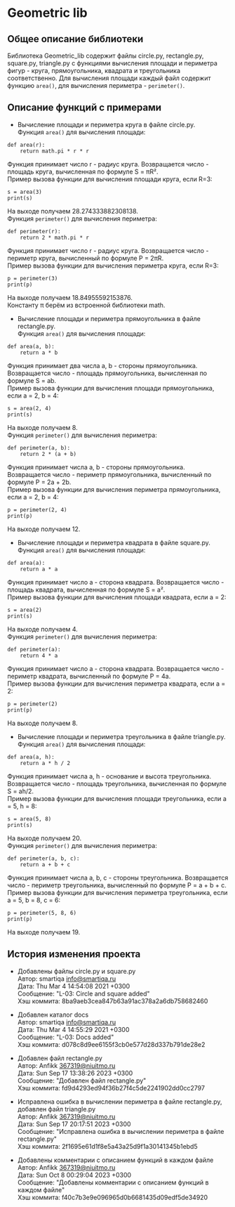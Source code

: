 # Geometric lib
## Общее описание библиотеки
Библиотека Geometric_lib содержит файлы circle.py, rectangle.py, square.py, triangle.py с функциями вычисления площади и периметра фигур - круга, прямоугольника, квадрата и треугольника соответственно. Для вычисления площади каждый файл содержит функцию `area()`, для вычисления периметра - `perimeter()`.

## Описание функций с примерами
- Вычисление площади и периметра круга в файле circle.py.<br>
Функция `area()` для вычисления площади:<br>
```
def area(r):
    return math.pi * r * r
```
Функция принимает число r - радиус круга. Возвращается число - площадь круга, вычисленная по формуле S = πR².<br>
Пример вызова функции для вычисления площади круга, если R=3:<br>
```
s = area(3)
print(s)
```
На выходе получаем 28.274333882308138.<br>
Функция `perimeter()` для вычисления периметра:<br>
```
def perimeter(r):
    return 2 * math.pi * r
```
Функция принимает число r - радиус круга. Возвращается число - периметр круга, вычисленный по формуле P = 2πR.<br>
Пример вызова функции для вычисления периметра круга, если R=3:<br>
```
p = perimeter(3)
print(p)
```
На выходе получаем 18.84955592153876.<br>
Константу π берём из встроенной библиотеки math.<br>
- Вычисление площади и периметра прямоугольника в файле rectangle.py.<br>
Функция `area()` для вычисления площади:<br>
```
def area(a, b):
    return a * b 
```
Функция принимает два числа a, b - стороны прямоугольника. Возвращается число - площадь прямоугольника, вычисленная по формуле S = ab.<br>
Пример вызова функции для вычисления площади прямоугольника, если a = 2, b = 4:<br>
```
s = area(2, 4)
print(s)
```
На выходе получаем 8.<br>
Функция `perimeter()` для вычисления периметра:<br>
```
def perimeter(a, b):
    return 2 * (a + b)
```
Функция принимает числа a, b - стороны прямоугольника. Возвращается число - периметр прямоугольника, вычисленный по формуле P = 2a + 2b.<br>
Пример вызова функции для вычисления периметра прямоугольника, если a = 2, b = 4:<br>
```
p = perimeter(2, 4)
print(p)
```
На выходе получаем 12.<br>
- Вычисление площади и периметра квадрата в файле square.py.<br>
Функция `area()` для вычисления площади:<br>
```
def area(a):
    return a * a
```
Функция принимает число а - сторона квадрата. Возвращается число - площадь квадрата, вычисленная по формуле S = a².<br>
Пример вызова функции для вычисления площади квадрата, если a = 2:<br>
```
s = area(2)
print(s)
```
На выходе получаем 4.<br>
Функция `perimeter()` для вычисления периметра:<br>
```
def perimeter(a):
    return 4 * a
```
Функция принимает число a - сторона квадрата. Возвращается число - периметр квадрата, вычисленный по формуле P = 4a.<br>
Пример вызова функции для вычисления периметра квадрата, если a = 2:<br>
```
p = perimeter(2)
print(p)
```
На выходе получаем 8.<br>
- Вычисление площади и периметра треугольника в файле triangle.py.<br>
Функция `area()` для вычисления площади:<br>
```
def area(a, h):
    return a * h / 2
```
Функция принимает числа а, h - основание и высота треугольника. Возвращается число - площадь треугольника, вычисленная по формуле S = ah/2.<br>
Пример вызова функции для вычисления площади треугольника, если a = 5, h = 8:<br>
```
s = area(5, 8)
print(s)
```
На выходе получаем 20.<br>
Функция `perimeter()` для вычисления периметра:<br>
```
def perimeter(a, b, c): 
    return a + b + c
```
Функция принимает числа a, b, c - стороны треугольника. Возвращается число - периметр треугольника, вычисленный по формуле P = a + b + c.<br>
Пример вызова функции для вычисления периметра треугольника, если a = 5, b = 8, c = 6:<br>
```
p = perimeter(5, 8, 6)
print(p)
```
На выходе получаем 19.<br>
## История изменения проекта
- Добавлены файлы circle.py и square.py<br>
Автор: smartiqa <info@smartiqa.ru><br>
Дата: Thu Mar 4 14:54:08 2021 +0300<br>
Сообщение: "L-03: Circle and square added"<br>
Хэш коммита: 8ba9aeb3cea847b63a91ac378a2a6db758682460<br>

- Добавлен каталог docs<br>
Автор: smartiqa <info@smartiqa.ru><br>
Дата: Thu Mar 4 14:55:29 2021 +0300<br>
Сообщение: "L-03: Docs added"<br>
Хэш коммита: d078c8d9ee6155f3cb0e577d28d337b791de28e2<br>

- Добавлен файл rectangle.py<br>
Автор: Anfikk <367319@niuitmo.ru><br>
Дата: Sun Sep 17 13:38:26 2023 +0300<br>
Сообщение: "Добавлен файл rectangle.py"<br>
Хэш коммита: fd9d4293ed94f36b27f4c5de2241902dd0cc2797<br>

- Исправлена ошибка в вычислении периметра в файле rectangle.py, добавлен файл triangle.py<br>
Автор: Anfikk <367319@niuitmo.ru><br>
Дата: Sun Sep 17 20:17:51 2023 +0300<br>
Сообщение: "Исправлена ошибка в вычислении периметра в файле rectangle.py"<br>
Хэш коммита: 2f1695e61d1f8e5a43a25d9f1a30141345b1ebd5<br>

- Добавлены комментарии с описанием функций в каждом файле<br>
Автор: Anfikk <367319@niuitmo.ru><br>
Дата:  Sun Oct 8 00:29:04 2023 +0300<br>
Сообщение: "Добавлены комментарии с описанием функций в каждом файле"<br>
Хэш коммита: f40c7b3e9e096965d0b6681435d09edf5de34920<br>
